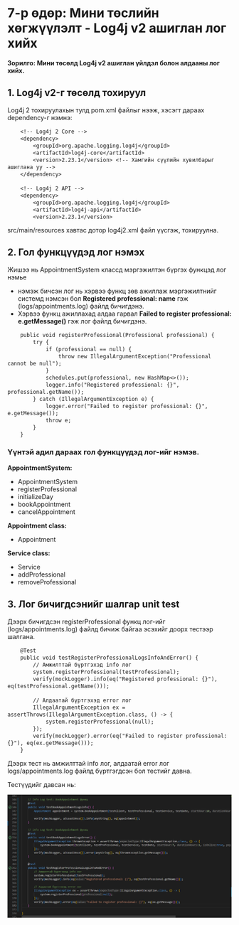 # 7-р өдөр: Мини төслийн хөгжүүлэлт - Log4j v2 ашиглан лог хийх

**Зорилго: Мини төсөлд Log4j v2 ашиглан үйлдэл болон алдааны лог хийх.**

## 1. Log4j v2-г төсөлд тохируул

Log4j 2 тохируулахын тулд pom.xml файлыг нээж, <dependencies> хэсэгт дараах dependency-г нэмнэ:

```
    <!-- Log4j 2 Core -->
    <dependency>
        <groupId>org.apache.logging.log4j</groupId>
        <artifactId>log4j-core</artifactId>
        <version>2.23.1</version> <!-- Хамгийн сүүлийн хувилбарыг ашиглана уу -->
    </dependency>
    
    <!-- Log4j 2 API -->
    <dependency>
        <groupId>org.apache.logging.log4j</groupId>
        <artifactId>log4j-api</artifactId>
        <version>2.23.1</version>
```

src/main/resources хавтас дотор log4j2.xml файл үүсгэж, тохируулна.

## 2. Гол функцүүдэд лог нэмэх

Жишээ нь AppointmentSystem классд мэргэжилтэн бүргэх функцэд лог нэмье

- нэмэж бичсэн лог нь хэрвээ функц зөв ажиллаж мэргэжилтнийг системд нэмсэн бол **Registered professional: name**
гэж (logs/appointments.log) файлд бичигдэнэ.
- Хэрвээ функц ажиллахад алдаа гарвал **Failed to register professional: e.getMessage()** гэж лог файлд бичигдэнэ.

```
    public void registerProfessional(Professional professional) {
        try {
            if (professional == null) {
                throw new IllegalArgumentException("Professional cannot be null");
            }
            schedules.put(professional, new HashMap<>());
            logger.info("Registered professional: {}", professional.getName());
        } catch (IllegalArgumentException e) {
            logger.error("Failed to register professional: {}", e.getMessage());
            throw e;
        }
    }
```

### Үүнтэй адил дараах гол функцүүдэд лог-ийг нэмэв.

**AppointmentSystem:**

- AppointmentSystem
- registerProfessional
- initializeDay
- bookAppointment
- cancelAppointment

**Appointment class:**

- Appointment

**Service class:**

- Service
- addProfessional
- removeProfessional

## 3. Лог бичигдсэнийг шалгар unit test

Дээрх бичигдсэн registerProfessional функц лог-ийг (logs/appointments.log) файлд бичиж байгаа эсэхийг доорх тестээр шалгана.

```
    @Test
    public void testRegisterProfessionalLogsInfoAndError() {
        // Амжилттай бүртгэхэд info лог
        system.registerProfessional(testProfessional);
        verify(mockLogger).info(eq("Registered professional: {}"), eq(testProfessional.getName()));

        // Алдаатай бүртгэхэд error лог
        IllegalArgumentException ex = assertThrows(IllegalArgumentException.class, () -> {
            system.registerProfessional(null);
        });
        verify(mockLogger).error(eq("Failed to register professional: {}"), eq(ex.getMessage()));
    }
```

Дээрх тест нь амжилттай info лог, алдаатай error лог logs/appointments.log файлд бүртгэгдсэн бол тестийг давна.

Тестүүдийг давсан нь:

![log test](images/logtest.png)